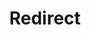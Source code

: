 ﻿---
layout: src/layouts/Redirect.astro
title: Redirect
redirect: https://yamldoc.liuyan.wang/docs/administration/retention-policies
pubDate:  2023-01-01
navSearch: false
navSitemap: false
navMenu: false
---
